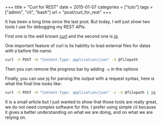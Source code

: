 +++
title = "Curl for REST"
date = 2015-01-07
categories = ["tuto"]
tags = ["admin", "cli", "bash"]
url = "post/curl_for_rest"
+++

It has been a long time since the last post. But today, I will just show two
tools I use for debugging my REST APIs.

First one is the well known [curl](http://curl.haxx.se/docs/manpage.html) and
the second one is [jq](http://stedolan.github.io/jq/manual/).

One important feature of curl is its hability to load external files for datas
with `@` before file name:
```bash
curl -X POST -H "Content-Type: application/json" -d @filepath
```

Then you can remove the progress bar by adding `-s` in the options

Finally, you can use jq for parsing the output with a request syntax, here is
what the final line looks like:

```bash
curl -X POST -H "Content-Type: application/json" -s -d @filepath | jq '.'
```

It is a small article but I just wanted to show that those tools are really
great, we do not need complex software for this. I prefer using simple cli
because it gives a better understanding on what we are doing, and on what we
are relying on.

